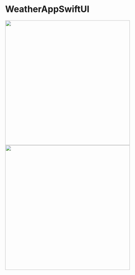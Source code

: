 # WeatherAppSwiftUI

<img src = "https://github.com/pelinustunel/WeatherAppSwiftUI/assets/95417579/5519d4f9-5621-4042-95d4-55e6ad7814ec" width = "400">
<img src = "https://github.com/pelinustunel/WeatherAppSwiftUI/assets/95417579/d75c5578-4139-43d7-8750-98c39994131e" width = "400">




